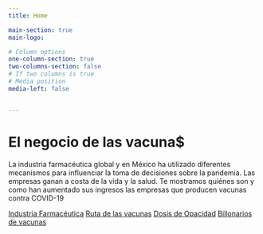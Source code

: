 ```yaml
---
title: Home

main-section: true
main-logo:

# Column options
one-column-section: true
two-columns-section: false
# If two columns is true
# Media position
media-left: false


---
```

# El negocio de las vacuna$
La industria farmacéutica global y en México ha utilizado diferentes mecanismos para influenciar la toma de decisiones sobre la pandemia. Las empresas ganan a costa de la vida y la salud. Te mostramos quiénes son y como han aumentado sus ingresos las empresas que producen vacunas contra COVID-19

[Industria Farmacéutica](https://projectpoder.github.io/Vacunas/slider/)
[Ruta de las vacunas](https://projectpoder.github.io/Vacunas/slider-2/)
[Dosis de Opacidad](https://projectpoder.github.io/Vacunas/visualization/#slide-1)
[Billonarios de vacunas](https://projectpoder.github.io/Vacunas/posts/)




